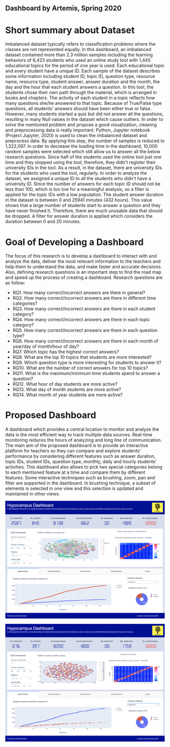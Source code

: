 Dashboard by Artemis, Spring 2020
---------------------------------------

# Short summary about Dataset
Imbalanced dataset typically refers to classification problems where the classes are not represented equally. In this dashboard, an imbalanced dataset contained more than 2.3 million samples including the learning behaviors of 6,423 students who used an online study tool with 1,445 educational topics for the period of one year is used. Each educational topic and every student have a unique ID. Each sample of the dataset describes some information including student ID, topic ID, question type, resource name, resource type, student answer, answer duration and the month, the day and the hour that each student answers a question. 
In this tool, the students chose their own path through the material, which is arranged in books and chapters. The activity of each student in a topic reflects how many questions she/he answered to that topic. Because of True/False type questions, all students' answers should have been either true or false. However, many students started a quiz but did not answer all the questions, resulting in many Null values in the dataset which cause outliers. In order to solve the mentioned problem and propose a good visualization, cleaning and preprocessing data is really important. Python, Jupyter notebook (Project Jupyter, 2020) is used to clean the imbalanced dataset and preprocess data. By applying this step, the number of samples is reduced to 1,322,097. In order to decrease the loading time in the dashboard, 10,000 random samples were selected which still allow us to answer all the below research questions. 
Since half of the students used the online tool just one time and they stopped using the tool, therefore, they didn't register their university IDs in the tool. As a result, in the dataset, there are university IDs for the students who used the tool, regularly.  In order to analyze the dataset, we assigned a unique ID to all the students who didn't have a university ID. Since the number of answers for each topic ID should not be less than 100, which is too low for a meaningful analysis, so a filter is applied for the topic IDs with a low population.
The student answer duration in the dataset is between 0 and 25941 minutes (432 hours). This value shows that a large number of students start to answer a question and they have never finished it. Therefore, there are much unusable data that should be dropped. A filter for answer duration is applied which considers the duration between 0 and 20 minutes.

# Goal of Developing a Dashboard
The focus of this research is to develop a dashboard to interact with and analyze the data, deliver the most relevant information to the teachers and help them to understand the data, and make faster and accurate decisions. Also, defining research questions is an important step to find the road map and speed up the process of creating a dashboard.  Research questions are as follow:


* RQ1.	How many correct/incorrect answers are there in general?
* RQ2.	How many correct/incorrect answers are there in different time categories? 
* RQ3.	How many correct/incorrect answers are there in each student category?
* RQ4.	How many correct/incorrect answers are there in each topic category?
* RQ5.	How many correct/incorrect answers are there in each question type?
* RQ6.	How many correct/incorrect answers are there in each month of year/day of month/hour of day?
* RQ7.	Which topic has the highest correct answers? 
* RQ8.	What are the top 10 topics that students are more interested? 
* RQ9.	Which question type is more interesting for students to answer it? 
* RQ10.	What are the number of correct answers for top 10 topics?
* RQ11.	What is the maximum/minimum time students spend to answer a question?
* RQ12.	What hour of day students are more active?
* RQ13.	What day of month students are more active?
* RQ14.	What month of year students are more active?


# Proposed Dashboard
A dashboard which provides a central location to monitor and analyze the data is the most efficient way to track multiple data sources. Real-time monitoring reduces the hours of analyzing and long line of communication. 
The main aim of the proposed dashboard is to provide an interactive platform for teachers so they can compare and explore students’ performance by considering different features such as answer duration, topic IDs, student IDs, question type, monthly, daily and hourly students’ activities. This dashboard also allows to pick two special categories belong to each mentioned feature at a time and compare them by different features. Some interactive techniques such as brushing, zoom, pan and filter are supported in the dashboard. In brushing technique, a subset of elements is selected in one view and this selection is updated and maintained in other views.

![GitHub Logo](/Dashboard.png)

![GitHub Logo](/Dashboard_Month.png)
